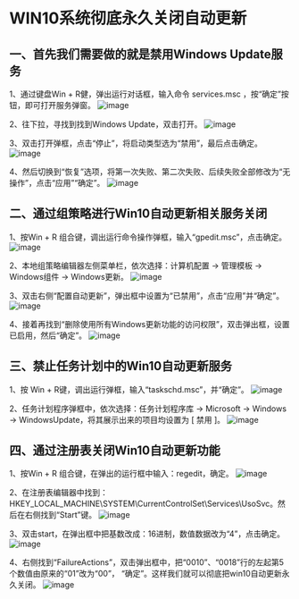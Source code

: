 # WIN10系统彻底永久关闭自动更新
## 一、首先我们需要做的就是禁用Windows Update服务
  1、通过键盘Win + R健，弹出运行对话框，输入命令 services.msc ，按“确定”按钮，即可打开服务弹窗。
  ![image](https://github.com/user-attachments/assets/2c94b2d7-3adc-4155-9c31-e166f24ded1f) 
  
  2、往下拉，寻找到找到Windows Update，双击打开。
![image](https://github.com/user-attachments/assets/55bf6823-9dfd-4cea-bfe2-0ac2fbc7c036)

  3、双击打开弹框，点击“停止”，将启动类型选为“禁用”，最后点击确定。
  ![image](https://github.com/user-attachments/assets/c46b9304-6303-400d-b8ce-90dbd2f027bd)
  
  4、然后切换到“恢复”选项，将第一次失败、第二次失败、后续失败全部修改为“无操作”，点击“应用”“确定”。
  ![image](https://github.com/user-attachments/assets/a22388f7-2037-4991-810e-27d487aba466)

## 二、通过组策略进行Win10自动更新相关服务关闭
  1、按Win + R 组合键，调出运行命令操作弹框，输入“gpedit.msc”，点击确定。
  ![image](https://github.com/user-attachments/assets/39cf3063-bf5f-4db5-ba27-b979ca63eff0)

 2、本地组策略编辑器左侧菜单栏，依次选择：计算机配置 -> 管理模板 -> Windows组件 -> Windows更新。
  ![image](https://github.com/user-attachments/assets/fd89a502-28f4-4c6b-9ad0-3b4b95b2e084)

 3、双击右侧“配置自动更新”，弹出框中设置为“已禁用”，点击“应用”并“确定”。
![image](https://github.com/user-attachments/assets/e701ac09-85e7-4cbc-8ae0-031c5307f971)

 4、接着再找到“删除使用所有Windows更新功能的访问权限”，双击弹出框，设置已启用，然后“确定”。
![image](https://github.com/user-attachments/assets/c30c8e1e-749d-49fc-a56a-a9cc6866c397)

## 三、禁止任务计划中的Win10自动更新服务
1、按 Win + R键，调出运行弹框，输入“taskschd.msc”，并“确定”。
![image](https://github.com/user-attachments/assets/2d6342dc-c42f-4965-a5a8-52d0cd14207d)

2、任务计划程序弹框中，依次选择：任务计划程序库 -> Microsoft -> Windows -> WindowsUpdate，将其展示出来的项目均设置为 [ 禁用 ]。
![image](https://github.com/user-attachments/assets/9e85918b-3288-429b-b04c-d399b25d730b)

## 四、通过注册表关闭Win10自动更新功能
1、按Win + R 组合键，在弹出的运行框中输入：regedit，确定。
![image](https://github.com/user-attachments/assets/b81e559f-d8d5-4339-b621-3f4f9196f99d)

2、在注册表编辑器中找到：HKEY_LOCAL_MACHINE\SYSTEM\CurrentControlSet\Services\UsoSvc。然后在右侧找到“Start”键。
![image](https://github.com/user-attachments/assets/456db3b3-6639-4d8c-b5b9-3974371f0873)

3、双击start，在弹出框中把基数改成：16进制，数值数据改为“4”，点击确定。
![image](https://github.com/user-attachments/assets/9f5dd6a2-c938-4613-b2fc-15f7520a218b)

 4、右侧找到“FailureActions”，双击弹出框中，把“0010”、“0018”行的左起第5个数值由原来的“01”改为“00”， “确定”。这样我们就可以彻底把win10自动更新永久关闭。
![image](https://github.com/user-attachments/assets/ec8c4712-12e2-4b06-80d3-2182fa620393)





























  
